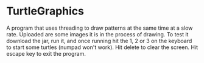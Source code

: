 # TurtleGraphics
A program that uses threading to draw patterns at the same time at a slow rate. Uploaded are some images it is in the process of drawing. To test it download the jar, run it, and once running hit the 1, 2 or 3 on the keyboard to start some turtles (numpad won't work). Hit delete to clear the screen. Hit escape key to exit the program.
